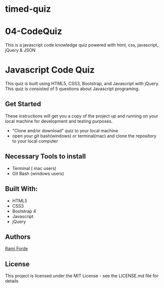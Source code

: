 # timed-quiz

# 04-CodeQuiz

This is a javascript code knowledge quiz powered with html, css, javascript, jQuery & JSON

# Javascript Code Quiz

This quiz is built using HTML5, CSS3, Bootstrap, and Javascript with jQuery. This quiz is consisted of 5 questions about Javascript programing. 


## Get Started

These instructions will get you a copy of the project up and running on your local machine for development and testing purposes.

- "Clone and/or download" quiz to your local machine
- open your git bash(windows) or terminal(mac) and clone the repository to your local computer


## Necessary Tools to install
- Terminal ( mac users)
- Git Bash (windows users)


## Built With:

- HTML5
- CSS3
- Bootstrap 4
- Javascript
- jQuery



## Authors

[Rami Forde](https://github.com/rforde1) 

## License

This project is licensed under the MIT License - see the LICENSE.md file for details